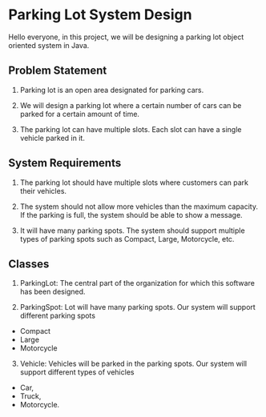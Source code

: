 # Parking Lot System Design

Hello everyone, in this project, we will be designing a parking lot object oriented system in Java.

## Problem Statement

1. Parking lot is an open area designated for parking cars.  

2. We will design a parking lot where a certain number of cars can be parked for a certain amount of time.  

3. The parking lot can have multiple slots. Each slot can have a single vehicle parked in it.

## System Requirements

1. The parking lot should have multiple slots where customers can park their vehicles.  

2. The system should not allow more vehicles than the maximum capacity. If the parking is full, the system should be able to show a message.  

3. It will have many parking spots. The system should support multiple types of parking spots such as Compact, Large, Motorcycle, etc.

## Classes

1. ParkingLot: The central part of the organization for which this software has been designed.  

2. ParkingSpot: Lot will have many parking spots. Our system will support different parking spots  
* Compact  
* Large  
* Motorcycle  
    
3. Vehicle: Vehicles will be parked in the parking spots. Our system will support different types of vehicles  
* Car,  
* Truck,  
* Motorcycle.